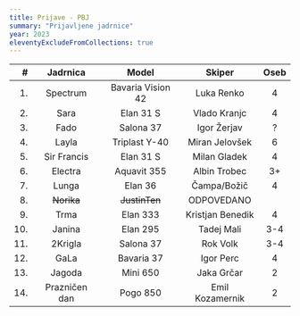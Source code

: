 ```yaml
---
title: Prijave - PBJ
summary: "Prijavljene jadrnice"
year: 2023
eleventyExcludeFromCollections: true
---
```


| #  | Jadrnica      | Model             | Skiper            | Oseb  |
|---:|:-------------:|:-----------------:|:-----------------:|:-----:|
| 1. | Spectrum      | Bavaria Vision 42 | Luka Renko        |   4   |
| 2. | Sara          | Elan 31 S         | Vlado Kranjc      |   4   |
| 3. | Fado          | Salona 37         | Igor Žerjav       |   ?   |
| 4. | Layla         | Triplast Y-40     | Miran Jelovšek    |   6   |
| 5. | Sir Francis   | Elan 31 S         | Milan Gladek      |   4   |
| 6. | Electra       | Aquavit 355       | Albin Trobec      |   3+  |
| 7. | Lunga         | Elan 36           | Čampa/Božič       |   4   |
| 8. | <del>Norika</del>| <del>JustinTen</del> | ODPOVEDANO  |       |
| 9. | Trma          | Elan 333          | Kristjan Benedik  |   4   |
| 10.| Janina        | Elan 295          | Tadej Mali        |   3-4 |
| 11.| 2Krigla       | Salona 37         | Rok Volk          |   3-4 |
| 12.| GaLa          | Bavaria 37        | Igor Perc         |   4   |
| 13.| Jagoda        | Mini 650          | Jaka Grčar        |   2   |
| 14.| Prazničen dan | Pogo 850          | Emil Kozamernik   |   2   |
